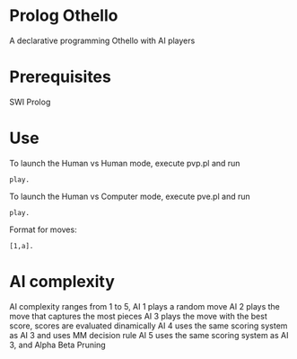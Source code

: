 # Prolog Othello
A declarative programming Othello with AI players

# Prerequisites

SWI Prolog

# Use

To launch the Human vs Human mode, execute pvp.pl and run

`play.`

To launch the Human vs Computer mode, execute pve.pl and run

`play.`


Format for moves:

`[1,a].`

# AI complexity
AI complexity ranges from 1 to 5,
AI 1 plays a random move 
AI 2 plays the move that captures the most pieces 
AI 3 plays the move with the best score, scores are evaluated dinamically 
AI 4 uses the same scoring system as AI 3 and uses MM decision rule 
AI 5 uses the same scoring system as AI 3, and Alpha Beta Pruning 

